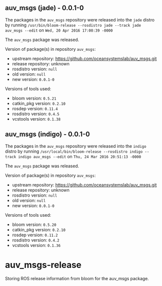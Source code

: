 ## auv_msgs (jade) - 0.0.1-0

The packages in the `auv_msgs` repository were released into the `jade` distro by running `/usr/bin/bloom-release --rosdistro jade --track jade auv_msgs --edit` on `Wed, 20 Apr 2016 17:00:39 -0000`

The `auv_msgs` package was released.

Version of package(s) in repository `auv_msgs`:

- upstream repository: https://github.com/oceansystemslab/auv_msgs.git
- release repository: unknown
- rosdistro version: `null`
- old version: `null`
- new version: `0.0.1-0`

Versions of tools used:

- bloom version: `0.5.21`
- catkin_pkg version: `0.2.10`
- rosdep version: `0.11.4`
- rosdistro version: `0.4.5`
- vcstools version: `0.1.38`


## auv_msgs (indigo) - 0.0.1-0

The packages in the `auv_msgs` repository were released into the `indigo` distro by running `/usr/local/bin/bloom-release --rosdistro indigo --track indigo auv_msgs --edit` on `Thu, 24 Mar 2016 20:51:13 -0000`

The `auv_msgs` package was released.

Version of package(s) in repository `auv_msgs`:
- upstream repository: https://github.com/oceansystemslab/auv_msgs.git
- release repository: unknown
- rosdistro version: `null`
- old version: `null`
- new version: `0.0.1-0`

Versions of tools used:
- bloom version: `0.5.20`
- catkin_pkg version: `0.2.10`
- rosdep version: `0.11.2`
- rosdistro version: `0.4.2`
- vcstools version: `0.1.36`


# auv_msgs-release
Storing ROS release information from bloom for the auv_msgs package.
